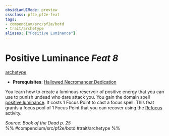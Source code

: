 ```yaml
---
obsidianUIMode: preview
cssclass: pf2e,pf2e-feat
tags:
- compendium/src/pf2e/botd
- trait/archetype
aliases: ["Positive Luminance"]
---
```

# Positive Luminance  *Feat 8*  
[archetype](../../rules/traits/archetype.md)  

- **Prerequisites**: [Hallowed Necromancer Dedication](hallowed-necromancer-dedication-botd.md)

You learn how to create a luminous reservoir of positive energy that you can use to punish undead who dare attack you. You gain the domain spell [positive luminance](../spells/positive-luminance.md). It costs 1 Focus Point to cast a focus spell. This feat grants a focus pool of 1 Focus Point that you can recover using the [Refocus](../../rules/actions/refocus.md) activity.

*Source: Book of the Dead p. 25*  
%% #compendium/src/pf2e/botd #trait/archetype %%